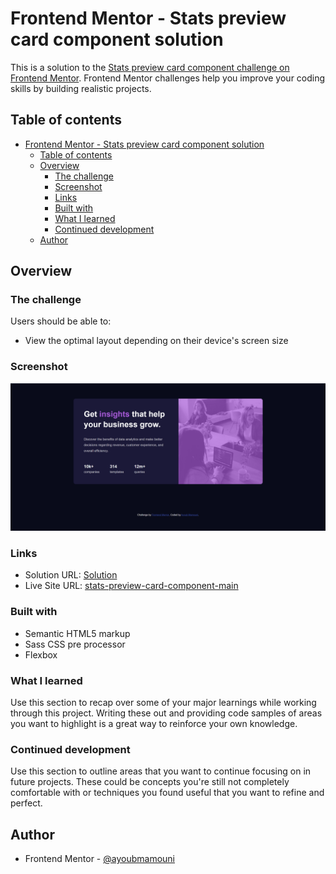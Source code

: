 # Frontend Mentor - Stats preview card component solution

This is a solution to the [Stats preview card component challenge on Frontend Mentor](https://www.frontendmentor.io/challenges/stats-preview-card-component-8JqbgoU62). Frontend Mentor challenges help you improve your coding skills by building realistic projects. 

## Table of contents

- [Frontend Mentor - Stats preview card component solution](#frontend-mentor---stats-preview-card-component-solution)
  - [Table of contents](#table-of-contents)
  - [Overview](#overview)
    - [The challenge](#the-challenge)
    - [Screenshot](#screenshot)
    - [Links](#links)
    - [Built with](#built-with)
    - [What I learned](#what-i-learned)
    - [Continued development](#continued-development)
  - [Author](#author)


## Overview

### The challenge

Users should be able to:

- View the optimal layout depending on their device's screen size

### Screenshot

![](./Screenshot.png)


### Links

- Solution URL: [Solution](https://www.frontendmentor.io/solutions/i-used-sass-to-write-css-code-for-this-project-jmElwBokV)
- Live Site URL: [stats-preview-card-component-main](https://stats-preview-card-component-main-xi.vercel.app)

### Built with

- Semantic HTML5 markup
- Sass CSS pre processor
- Flexbox
  

### What I learned

Use this section to recap over some of your major learnings while working through this project. Writing these out and providing code samples of areas you want to highlight is a great way to reinforce your own knowledge.


### Continued development

Use this section to outline areas that you want to continue focusing on in future projects. These could be concepts you're still not completely comfortable with or techniques you found useful that you want to refine and perfect.

## Author

- Frontend Mentor - [@ayoubmamouni](https://www.frontendmentor.io/profile/ayoubmamouni)